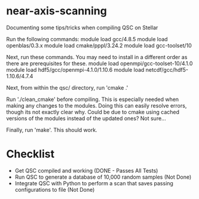 # near-axis-scanning


Documenting some tips/tricks when compiling QSC on Stellar


Run the following commands:
module load gcc/4.8.5
module load openblas/0.3.x
module load cmake/pppl/3.24.2
module load gcc-toolset/10

Next, run these commands. You may need to install in a different order as there are prerequisites for these.
module load openmpi/gcc-toolset-10/4.1.0
module load hdf5/gcc/openmpi-4.1.0/1.10.6
module load netcdf/gcc/hdf5-1.10.6/4.7.4

Next, from within the qsc/ directory, run 'cmake .'

Run './clean_cmake' before compiling. This is especially needed when making any changes to the modules. Doing this can easily resolve errors, though its not exactly clear why. Could be due to  cmake using cached versions of the modules instead of the updated ones? Not sure...

Finally, run 'make'. This should work.




# Checklist
- Get QSC compiled and working (DONE - Passes All Tests)
- Run QSC to generate a database of 10,000 random samples (Not Done)
- Integrate QSC with Python to perform a scan that saves passing configurations to file (Not Done)